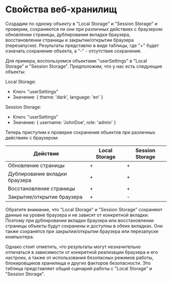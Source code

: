 # Свойства веб-хранилищ 


Создадим по одному объекту в "Local Storage" и "Session Storage" и проверим, сохраняются ли они при различных действиях с браузером: обновлении страницы, дублировании вкладки браузера, восстановлении страницы и закрытии/открытии браузера (перезапуске). Результаты представлю в виде таблицы, где "+" будет означать сохранение объекта, а "-" - отсутствие сохранения.

Для примера, воспользуемся объектами "userSettings" в "Local Storage" и "Session Storage". Предположим, что у нас есть следующие объекты:

Local Storage:
- Ключ: "userSettings"
- Значение: { theme: 'dark', language: 'en' }

Session Storage:
- Ключ: "userSettings"
- Значение: { username: 'JohnDoe', role: 'admin' }

Теперь приступим к проверке сохранения объектов при различных действиях с браузером:

| Действие                       | Local Storage | Session Storage |
|--------------------------------|---------------|-----------------|
| Обновление страницы            | +             | +               |
| Дублирование вкладки браузера   | +             | +               |
| Восстановление страницы        | +             | +               |
| Закрытие/открытие браузера      | +             | -               |

Обратите внимание, что "Local Storage" и "Session Storage" сохраняют данные на уровне браузера и не зависят от конкретной вкладки. Поэтому при дублировании вкладки браузера или восстановлении страницы объекты будут сохранены и доступны в обеих вкладках. Они также сохранятся при закрытии/открытии браузера или перезапуске компьютера.

Однако стоит отметить, что результаты могут незначительно отличаться в зависимости от конкретной реализации браузера и его настроек, а также от использования безопасных режимов работы, блокировщиков хранилища и других факторов безопасности. Это таблица представляет общий сценарий работы с "Local Storage" и "Session Storage".

